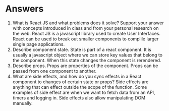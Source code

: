 # Answers

1. What is React JS and what problems does it solve? Support your answer with concepts introduced in class and from your personal research on the web.
    React JS is a javascript library used to create User Interfaces. React can be used to break out smaller components to complile larger single page applications.
1. Describe component state.
    State is part of a react component. It is usually a javascript object where we can store key values that belong to the component. When this state changes the component is rerendered.
1. Describe props.
    Props are properties of the component. Props can be passed from one component to another.
1. What are side effects, and how do you sync effects in a React component to changes of certain state or props?
    Side effects are anything that can effect outside the scope of the function. Some examples of side effect are when we want to fetch data from an API, timers and logging in. Side effects also allow manipulating DOM manually.